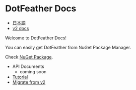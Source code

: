 # DotFeather Docs

- [日本語](ja/index.md)
- [v2 docs](v2/index.md)

Welcome to DotFeather Docs!

You can easily get DotFeather from NuGet Package Manager.

Check [NuGet Package](https://www.nuget.org/packages/DotFeather/).

- API Documents
	- coming soon
- [Tutorial](tutorial.md)
- [Migrate from v2](migrate/v2.md)

